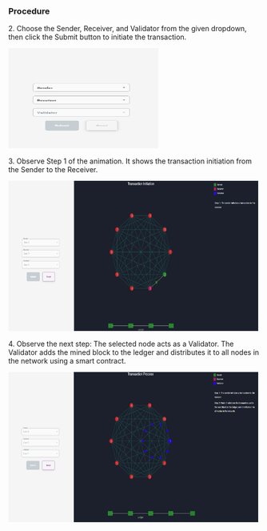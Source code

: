 <h3>Procedure</h3>

<p>2. Choose the Sender, Receiver, and Validator from the given dropdown, then click the Submit button to initiate the transaction.</p>
<img src="./images/input.png" alt="" width="300" height="200">
<p>3. Observe Step 1 of the animation. It shows the transaction initiation from the Sender to the Receiver.</p>
<img src="./images/step2.png" alt="" width="500" height="300">
<p>4. Observe the next step: The selected node acts as a Validator. The Validator adds the mined block to the ledger and distributes it to all nodes in the network using a smart contract.</p>
<img src="./images/step3.png" alt="" width="500" height="300">
